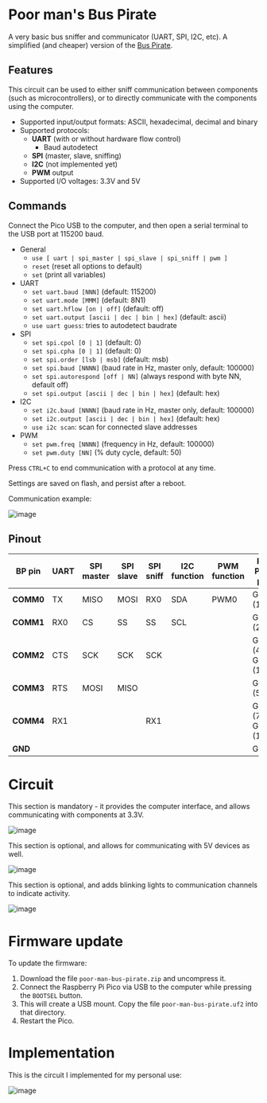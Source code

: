 # Poor man's Bus Pirate

A very basic bus sniffer and communicator (UART, SPI, I2C, etc). A simplified (and cheaper) version of the [Bus Pirate](https://dangerousprototypes.com/docs/Bus_Pirate).

## Features

This circuit can be used to either sniff communication between components (such as microcontrollers), or to directly communicate with the components using the computer.

- Supported input/output formats: ASCII, hexadecimal, decimal and binary
- Supported protocols: 
  - **UART** (with or without hardware flow control)
    - Baud autodetect
  - **SPI** (master, slave, sniffing)
  - **I2C** (not implemented yet)
  - **PWM** output
- Supported I/O voltages: 3.3V and 5V

## Commands

Connect the Pico USB to the computer, and then open a serial terminal to the USB port at 115200 baud.

- General
  - `use [ uart | spi_master | spi_slave | spi_sniff | pwm ]`
  - `reset` (reset all options to default)
  - `set` (print all variables)
- UART
  - `set uart.baud [NNN]` (default: 115200)
  - `set uart.mode [MMM]` (default: 8N1)
  - `set uart.hflow [on | off]` (default: off)
  - `set uart.output [ascii | dec | bin | hex]` (default: ascii)
  - `use uart guess`: tries to autodetect baudrate
- SPI
  - `set spi.cpol [0 | 1]` (default: 0)
  - `set spi.cpha [0 | 1]` (default: 0)
  - `set spi.order [lsb | msb]` (default: msb)
  - `set spi.baud [NNNN]` (baud rate in Hz, master only, default: 100000)
  - `set spi.autorespond [off | NN]` (always respond with byte NN, default off)
  - `set spi.output [ascii | dec | bin | hex]` (default: hex)
- I2C
  - `set i2c.baud [NNNN]` (baud rate in Hz, master only, default: 100000)
  - `set i2c.output [ascii | dec | bin | hex]` (default: hex)
  - `use i2c scan`: scan for connected slave addresses
- PWM
  - `set pwm.freq [NNNN]` (frequency in Hz, default: 100000)
  - `set pwm.duty [NN]` (% duty cycle, default: 50)

Press `CTRL+C` to end communication with a protocol at any time.

Settings are saved on flash, and persist after a reboot.

Communication example:

![image](https://github.com/andrenho/poor-man-bus-pirate/assets/84652/18411b9d-3f05-4c4b-a21a-cb78f8430f43)

## Pinout

| BP pin     | UART | SPI master | SPI slave | SPI sniff | I2C function | PWM function | RPi Pico pin       |
|------------|------|------------|-----------|-----------|--------------|--------------|--------------------|
| **COMM0**  | TX   | MISO       | MOSI      | RX0       | SDA          | PWM0         | GP0 (1)            |
| **COMM1**  | RX0  | CS         | SS        | SS        | SCL          |              | GP1 (2)            |
| **COMM2**  | CTS  | SCK        | SCK       | SCK       |              |              | GP2 (4), GP10 (14) |
| **COMM3**  | RTS  | MOSI       | MISO      |           |              |              | GP3 (5)            |
| **COMM4**  | RX1  |            |           | RX1       |              |              | GP5 (7), GP8 (11)  |
| **GND**    |      |            |           |           |              |              | GND                |

# Circuit

This section is mandatory - it provides the computer interface, and allows communicating with components at 3.3V.

![image](https://github.com/andrenho/poor-man-bus-pirate/assets/84652/44ba63c5-f81d-4478-bd14-66dc913552da)

This section is optional, and allows for communicating with 5V devices as well.

![image](https://github.com/andrenho/poor-man-bus-pirate/assets/84652/5a567604-431e-45d2-851b-0d46df98cebb)

This section is optional, and adds blinking lights to communication channels to indicate activity.

![image](https://github.com/andrenho/poor-man-bus-pirate/assets/84652/0d1dda8b-4ede-4791-a77b-8b5e4be25a43)

# Firmware update

To update the firmware:

1. Download the file `poor-man-bus-pirate.zip` and uncompress it.
2. Connect the Raspberry Pi Pico via USB to the computer while pressing the `BOOTSEL` button.
3. This will create a USB mount. Copy the file `poor-man-bus-pirate.uf2` into that directory.
4. Restart the Pico.

# Implementation

This is the circuit I implemented for my personal use:

![image](https://github.com/andrenho/poor-man-bus-pirate/assets/84652/6b8cda69-5a8c-4264-a6e0-ec4868ee3aef)

